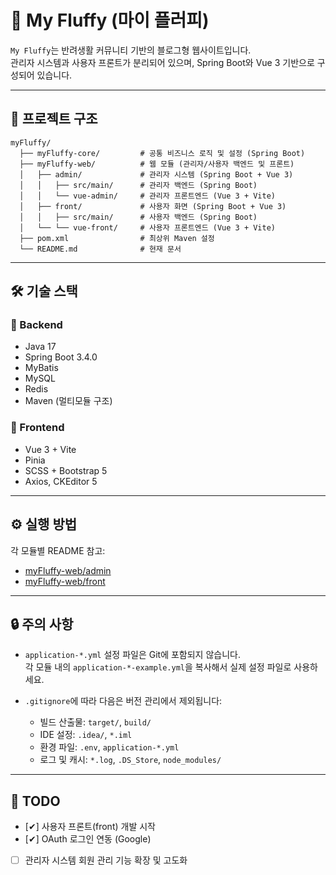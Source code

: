 # 🐾 My Fluffy (마이 플러피)

`My Fluffy`는 반려생활 커뮤니티 기반의 블로그형 웹사이트입니다.  
관리자 시스템과 사용자 프론트가 분리되어 있으며, Spring Boot와 Vue 3 기반으로 구성되어 있습니다.

---

## 📁 프로젝트 구조

```
myFluffy/
  ├── myFluffy-core/         # 공통 비즈니스 로직 및 설정 (Spring Boot)
  ├── myFluffy-web/          # 웹 모듈 (관리자/사용자 백엔드 및 프론트)
  │   ├── admin/             # 관리자 시스템 (Spring Boot + Vue 3)
  │   │   ├── src/main/      # 관리자 백엔드 (Spring Boot)
  │   │   └── vue-admin/     # 관리자 프론트엔드 (Vue 3 + Vite)
  │   ├── front/             # 사용자 화면 (Spring Boot + Vue 3)
  │   │   ├── src/main/      # 사용자 백엔드 (Spring Boot)
  │   └── └── vue-front/     # 사용자 프론트엔드 (Vue 3 + Vite)
  ├── pom.xml                # 최상위 Maven 설정
  └── README.md              # 현재 문서
```

---

## 🛠️ 기술 스택

### 🔹 Backend
- Java 17
- Spring Boot 3.4.0
- MyBatis
- MySQL
- Redis
- Maven (멀티모듈 구조)

### 🔹 Frontend
- Vue 3 + Vite
- Pinia
- SCSS + Bootstrap 5
- Axios, CKEditor 5

---

## ⚙️ 실행 방법

각 모듈별 README 참고:

- [myFluffy-web/admin](./myFluffy-web/admin/README.md)
- [myFluffy-web/front](./myFluffy-web/front/README.md)

---

## 🔒 주의 사항

- `application-*.yml` 설정 파일은 Git에 포함되지 않습니다.  
  각 모듈 내의 `application-*-example.yml`을 복사해서 실제 설정 파일로 사용하세요.

- `.gitignore`에 따라 다음은 버전 관리에서 제외됩니다:
  - 빌드 산출물: `target/`, `build/`
  - IDE 설정: `.idea/`, `*.iml`
  - 환경 파일: `.env`, `application-*.yml`
  - 로그 및 캐시: `*.log`, `.DS_Store`, `node_modules/`

---

## 📌 TODO

- [✔] 사용자 프론트(front) 개발 시작
- [✔] OAuth 로그인 연동 (Google)
- [ ] 관리자 시스템 회원 관리 기능 확장 및 고도화
